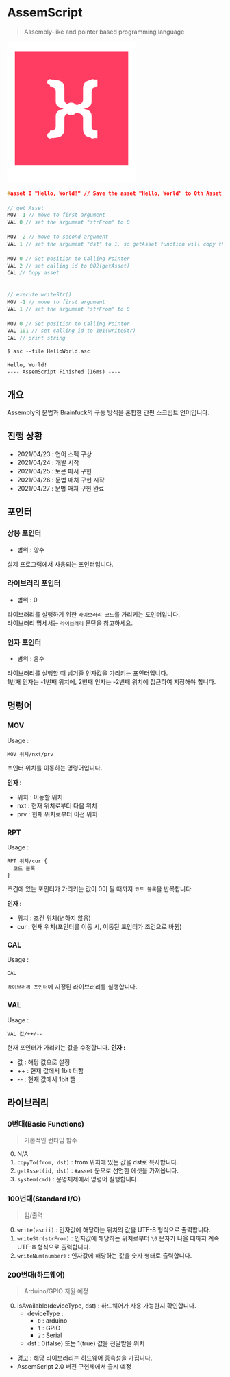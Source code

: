 # AssemScript
 > Assembly-like and pointer based programming language

<img src="./AssemScript.svg" width="300">

```c
#asset 0 "Hello, World!" // Save the asset "Hello, World" to 0th Asset Store

// get Asset
MOV -1 // move to first argument
VAL 0 // set the argument "strFrom" to 0

MOV -2 // move to second argument
VAL 1 // set the argument "dst" to 1, so getAsset function will copy the asset to first location

MOV 0 // Set position to Calling Pointer
VAL 2 // set calling id to 002(getAsset)
CAL // Copy asset


// execute writeStr()
MOV -1 // move to first argument
VAL 1 // set the argument "strFrom" to 0

MOV 0 // Set position to Calling Pointer
VAL 101 // set calling id to 101(writeStr)
CAL // print string
```

```
$ asc --file HelloWorld.asc

Hello, World!
---- AssemScript Finished (16ms) ----
```

## 개요
Assembly의 문법과 Brainfuck의 구동 방식을 혼합한 간편 스크립트 언어입니다.

## 진행 상황
 * 2021/04/23 : 언어 스펙 구상
 * 2021/04/24 : 개발 시작
 * 2021/04/25 : 토큰 파서 구현
 * 2021/04/26 : 문법 매처 구현 시작
 * 2021/04/27 : 문법 매처 구현 완료

## 포인터
### 상용 포인터
 * 범위 : 양수

실제 프로그램에서 사용되는 포인터입니다.

### 라이브러리 포인터
 * 범위 : 0

라이브러리를 실행하기 위한 `라이브러리 코드`를 가리키는 포인터입니다.   
라이브러리 명세서는 `라이브러리` 문단을 참고하세요.

### 인자 포인터
 * 범위 : 음수

라이브러리를 실행할 때 넘겨줄 인자값을 가리키는 포인터입니다.   
1번째 인자는 -1번째 위치에, 2번째 인자는 -2번째 위치에 접근하여 지정해야 합니다.

## 명령어
### MOV
Usage :
```
MOV 위치/nxt/prv
```
포인터 위치를 이동하는 명령어입니다.   

**인자 :**
 * 위치 : 이동할 위치
 * nxt : 현재 위치로부터 다음 위치
 * prv : 현재 위치로부터 이전 위치


### RPT
Usage :
```
RPT 위치/cur {
  코드 블록
}
```
조건에 있는 포인터가 가리키는 값이 0이 될 때까지 `코드 블록`을 반복합니다.

**인자 :**
 * 위치 : 조건 위치(변하지 않음)
 * cur : 현재 위치(포인터를 이동 시, 이동된 포인터가 조건으로 바뀜)

### CAL
Usage :
```
CAL
```
`라이브러리 포인터`에 지정된 라이브러리를 실행합니다.

### VAL
Usage :
```
VAL 값/++/--
```
현재 포인터가 가리키는 값을 수정합니다.
**인자 :**
 * 값 : 해당 값으로 설정
 * ++ : 현재 값에서 1bit 더함
 * -- : 현재 값에서 1bit 뺌

## 라이브러리
### 0번대(Basic Functions)
> 기본적인 런타임 함수

 0. N/A
 1. `copyTo(from, dst)` : from 위치에 있는 값을 dst로 복사합니다.
 2. `getAsset(id, dst)` : `#asset` 문으로 선언한 에셋을 가져옵니다.
 3. `system(cmd)` : 운영체제에서 명령어 실행합니다.

### 100번대(Standard I/O)
> 입/출력

 0. `write(ascii)` : 인자값에 해당하는 위치의 값을 UTF-8 형식으로 출력합니다.
 1. `writeStr(strFrom)` : 인자값에 해당하는 위치로부터 `\0` 문자가 나올 때까지 계속 UTF-8 형식으로 출력합니다.
 2. `writeNum(number)` : 인자값에 해당하는 값을 숫자 형태로 출력합니다.

### 200번대(하드웨어)
> Arduino/GPIO 지원 예정
 0. isAvailable(deviceType, dst) : 하드웨어가 사용 가능한지 확인합니다.
    * deviceType :
      * `0` : arduino
      * `1` : GPIO
      * `2` : Serial
    * dst : 0(false) 또는 1(true) 값을 전달받을 위치

 * 경고 : 해당 라이브러리는 하드웨어 종속성을 가집니다.
 * AssemScript 2.0 버전 구현체에서 출시 예정